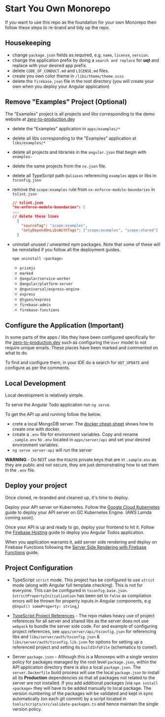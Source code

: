 # Start You Own Monorepo

If you want to use this repo as the foundation for your own Monorepo then follow these steps to re-brand and tidy up the repo.

## Housekeeping

- change `package.json` fields as required, e.g. `name`, `license`, `version`.
- change the application prefix by doing a `search and replace` for **uqt** and replace with your desired app prefix.
- delete `CODE_OF_CONDUCT.md` and `LICENSE.md` files.
- create you own color theme in `/libs/theme/theme.scss`
- delete the `firebase.json` file in the root directory (you will create your own when you deploy your Angular application)

## Remove "Examples" Project (Optional)

The "Examples" project is all projects and libs corresponding to the demo website at [zero-to-production.dev]

- delete the "Examples" application in `apps/examples/*`
- delete all libs corresponding to the "Examples" application at `libs/examples/*`
- delete all projects and libraries in the `angular.json` that begin with `examples-`
- delete the same projects from the `nx.json` file.
- delete all TypeScript path `@aliases` referencing `examples` apps or libs in `tsconfig.json`
- remove the `scope:examples` rule from `nx-enforce-module-boundaries` in `tslint.json`

  ```json
  // tslint.json
  "nx-enforce-module-boundaries": [
  ...
  // delete these lines
    {
      "sourceTag": "scope:examples",
      "onlyDependOnLibsWithTags": ["scope:examples", "scope:shared"]
    }
  ```

- uninstall unused / unwanted npm packages. Note that some of these will be reinstalled if you follow all the deployment guides.

  ```bash
  npm uninstall <package>
  ```

  - `prismjs`
  - `marked`
  - `@angular/service-worker`
  - `@angular/platform-server`
  - `@nguniversal/express-engine`
  - `express`
  - `@types/express`
  - `firebase-admin`
  - `firebase-functions`

## Configure the Application (Important)

In some parts of the apps / libs they have been configured specifically for the [zero-to-production.dev] such as configuring the `User` model to not require unique emails. These places have been marked and commented on what to do.

To find and configure them, in your IDE do a search for `UQT_UPDATE` and configure as per the comments.

## Local Development

Local development is relatively simple.

To serve the Angular Todo application run `ng serve`.

To get the API up and running follow the below.

- crete a local MongoDB server. The [docker cheat-sheet] shows how to create one with docker.
- create a `.env` file for environment variables. Copy and rename `.sample.env` to `.env` located in `apps/server/api` and set your desired environment variables.
- `ng serve server-api` will run the server

**WARNING** - Do NOT use the `RSA256` private keys that are in `.sample.env` as they are public and not secure, they are just demonstrating how to set them in the `.env` file.

## Deploy your project

Once cloned, re-branded and cleaned up, it's time to deploy.

Deploy your API server on Kubernetes. Follow the [Google Cloud Kubernetes] guide to deploy your API server on GC Kubernetes Engine. (AWS Lamda coming soon).

Once your API is up and ready to go, deploy your frontend to hit it. Follow the [Firebase Hosting] guide to deploy you Angular Todos application.

When you application warrants it, add server side rendering and deploy on Firebase Functions following the [Server Side Rendering with Firebase Functions] guide.

## Project Configuration

- TypeScript `strict` mode. This project has be configured to use `strict` mode (along with Angular full template checking). This is not for everyone. This can be configured in `tsconfig.base.json`. (`strictPropertyInitialization` has been set to `false` as compilation errors will be thrown for property inputs in Angular components, e.g `@Input() someProperty: string`,)

- [TypeScript Project References] - The repo makes heavy use of project references for all server and shared libs as the server does not use `webpack` to bundle the server side code. For and example of configuring project references, see `apps/server/api/tsconfig.json` for referencing libs and `libs/server/auth/tsconfig.json` & `libs/server/auth/tsconfig.lib.json` for options for setting up a referenced project and setting its `buildInfoFile` (schematics to come!).

- Server `package.json` - Although this is a Monorepo with a single version policy for packages managed by the root level `package.json`, within the API application directory there is also a local `package.json`. The `server.Dockerfile` build process will use the local `package.json` to install all its **Production** dependencies so that all packages not related to the server are not installed. If you add additional packages (via `npm install <package>` they will have to be added manually to local package. The version numbering of the packages will be validated and kept in sync automatically (on each git commit) by a script located in `tools/scripts/src/validate-packages.ts` and hence maintain the single version policy.

[zero-to-production.dev]: https://zero-to-production.dev
[docker cheat-sheet]: https://github.com/unquenchablethyrst/zero-to-production/docker/DOCKER_CHEAT_SHEET.md
[google cloud kubernetes]: https://zero-to-production/guides/google-cloud-k8s
[firebase hosting]: https://zero-to-production/guides/guides/firebase-hosting
[server side rendering with firebase functions]: https://zero-to-production/guides/ssr-firebase-functions
[typescript project references]: https://www.typescriptlang.org/docs/handbook/project-references.html
